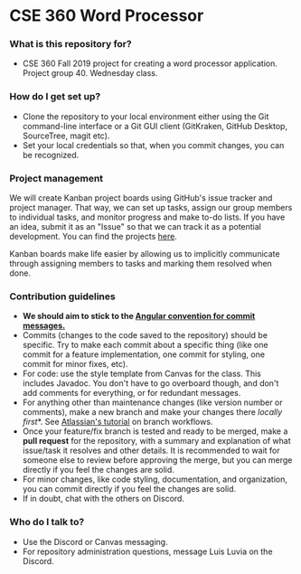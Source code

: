 # CSE 360 Word Processor

### What is this repository for? ###

* CSE 360 Fall 2019 project for creating a word processor application. Project group 40. Wednesday class.

### How do I get set up? ###

* Clone the repository to your local environment either using the Git command-line interface or a Git GUI client (GitKraken, GitHub Desktop, SourceTree, magit etc).
* Set your local credentials so that, when you commit changes, you can be recognized.

### Project management ###

We will create Kanban project boards using GitHub's issue tracker and project manager. That way, we can set up tasks, assign our group members to individual tasks, and monitor progress and make to-do lists. If you have an idea, submit it as an "Issue" so that we can track it as a potential development. You can find the projects [here](https://github.com/luluyume/CSE-360-Word-Processor/projects).

Kanban boards make life easier by allowing us to implicitly communicate through assigning members to tasks and marking them resolved when done.

### Contribution guidelines ###

* **We should aim to stick to the [Angular convention for commit messages.](https://github.com/angular/angular/blob/22b96b9/CONTRIBUTING.md#-commit-message-guidelines)**
* Commits (changes to the code saved to the repository) should be specific. Try to make each commit about a specific thing (like one commit for a feature implementation, one commit for styling, one commit for minor fixes, etc).
* For code: use the style template from Canvas for the class. This includes Javadoc. You don't have to go overboard though, and don't add comments for everything, or for redundant messages.
* For anything other than maintenance changes (like version number or comments), make a new branch and make your changes there **locally* first**. See [Atlassian's tutorial](https://www.atlassian.com/git/tutorials/comparing-workflows/feature-branch-workflow) on branch workflows.
* Once your feature/fix branch is tested and ready to be merged, make a **pull request** for the repository, with a summary and explanation of what issue/task it resolves and other details. It is recommended to wait for someone else to review before approving the merge, but you can merge directly if you feel the changes are solid.
* For minor changes, like code styling, documentation, and organization, you can commit directly if you feel the changes are solid.
* If in doubt, chat with the others on Discord.

### Who do I talk to? ###

* Use the Discord or Canvas messaging.
* For repository administration questions, message Luis Luvia on the Discord.
